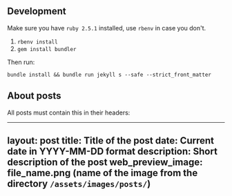 ## Development

Make sure you have `ruby 2.5.1` installed, use `rbenv` in case you don't.

1. `rbenv install`
2. `gem install bundler`

Then run:

```
bundle install && bundle run jekyll s --safe --strict_front_matter
```


## About posts

All posts must contain this in their headers:

---
layout: post
title: Title of the post
date: Current date in YYYY-MM-DD format
description: Short description of the post
web_preview_image: file_name.png (name of the image from the directory `/assets/images/posts/`)
---
